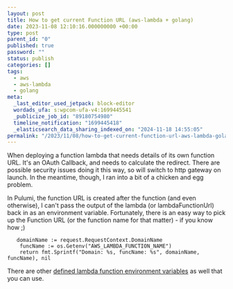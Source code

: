 ```yaml
---
layout: post
title: How to get current Function URL (aws-lambda + golang)
date: 2023-11-08 12:10:16.000000000 +00:00
type: post
parent_id: "0"
published: true
password: ""
status: publish
categories: []
tags:
  - aws
  - aws-lambda
  - golang
meta:
  _last_editor_used_jetpack: block-editor
  wordads_ufa: s:wpcom-ufa-v4:1699445541
  _publicize_job_id: "89180754980"
  timeline_notification: "1699445418"
  _elasticsearch_data_sharing_indexed_on: "2024-11-18 14:55:05"
permalink: "/2023/11/08/how-to-get-current-function-url-aws-lambda-golang/"
---
```


When deploying a function lambda that needs details of its own function URL.
It\'s an OAuth Callback, and needs to calculate the redirect. There are possible
security issues doing it this way, so will switch to http gateway on launch. In
the meantime, though, I ran into a bit of a chicken and egg problem.

In Pulumi, the function URL is created after the function (and even otherwise),
I can\'t pass the output of the lambda (or lambdaFunctionUrl) back in as an
environment variable. Fortunately, there is an easy way to pick up the Function
URL (or the function name for that matter) - if you know how ;)

```wp-block-syntaxhighlighter-code
   domainName := request.RequestContext.DomainName
    funcName := os.Getenv("AWS_LAMBDA_FUNCTION_NAME")
    return fmt.Sprintf("Domain: %s, funcName: %s", domainName, funcName), nil
```

There are other
[defined lambda function environment variables](https://docs.aws.amazon.com/lambda/latest/dg/configuration-envvars.html#configuration-envvars-runtime)
as well that you can use.
